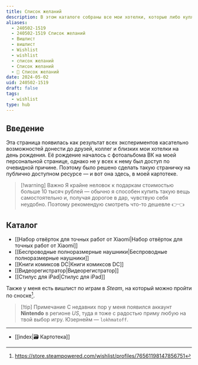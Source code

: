 ```yaml
---
title: Список желаний
description: В этом каталоге собраны все мои хотелки, которые либо куплю сам, либо буду рад принять в подарок
aliases:
  - 240502-1519
  - 240502-1519 Список желаний
  - Вишлист
  - вишлист
  - Wishlist
  - wishlist
  - список желаний
  - Список желаний
  - 🎁 Список желаний
date: 2024-05-02
uid: 240502-1519
draft: false
tags:
  - wishlist
type: hub
---
```

## Введение

Эта страница появилась как результат всех экспериментов касательно возможностей донести до друзей, коллег и близких мои хотелки на день рождения. Её рождение началось с фотоальбома ВК на моей персональной странице, однако не у всех к нему был доступ по очевидной причине. Поэтому было решено сделать такую страничку на публично доступном ресурсе — и вот она здесь, в моей картотеке.

> [!warning] Важно
> Я крайне неловок к подаркам стоимостью больше 10 тысяч рублей — обычно я способен купить такую вещь самостоятельно и, получая дорогое в дар, чувствую себя неудобно. Поэтому рекомендую смотреть что-то дешевле <nobr>👉👈</nobr>

## Каталог

- [[Набор отвёрток для точных работ от Xiaomi|Набор отвёрток для точных работ от Xiaomi]]
- [[Беспроводные полноразмерные наушники|Беспроводные полноразмерные наушники]]
- [[Книги комиксов DC|Книги комиксов DC]]
- [[Видеорегистратор|Видеорегистратор]]
- [[Стилус для iPad|Стилус для iPad]]

Также у меня есть вишлист по играм в *Steam*, на который можно пройти по сноске[^steam].

> [!tip] Примечание
> С недавних пор у меня появился аккаунт **Nintendo** в регионе *US*, туда я тоже с радостью приму любую на твой выбор игру. Юзернейм ― `lokhmatoff`.

---

- [[index|🗃️ Картотека]]

[^steam]: https://store.steampowered.com/wishlist/profiles/76561198147856751
